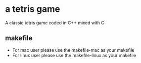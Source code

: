 # a tetris game

A classic tetris game coded in C++ mixed with C

## makefile

- For mac user please use the makefile-mac as your makefile
- For linux user please use the makefile-linux as your makefile
